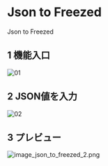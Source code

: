 # Json to Freezed


Json to Freezed


## 1 機能入口

![01](/images/json_to_freezed/01.png)


## 2 JSON値を入力

![02](/images/json_to_freezed/02.png)


## 3 プレビュー

![image_json_to_freezed_2.png](/images/image_json_to_freezed_2.png)
